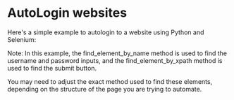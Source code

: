 # AutoLogin websites
Here's a simple example to autologin to a website using Python and Selenium:


Note: In this example, the find_element_by_name method is used to find the username and password inputs, and the find_element_by_xpath method is used to find the submit button.

You may need to adjust the exact method used to find these elements, depending on the structure of the page you are trying to automate.